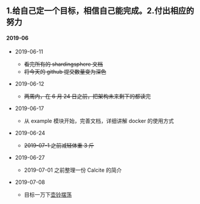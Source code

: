 ## 1.给自己定一个目标，相信自己能完成。2.付出相应的努力

#### 2019-06
 - 2019-06-11
 	- ~~看完所有的 shardingsphere 文档~~
 	- ~~将今天的 github 提交数量变为深色~~

 - 2019-06-12
 	- ~~两周内，在 6 月 24 日之前，把架构未来剩下的都读完~~

 - 2019-06-17
 	- 从 example 模块开始，完善文档，详细讲解 docker 的使用方式
 
 - 2019-06-24
 	- ~~2019-07-1 之前减轻体重 3 斤~~

 - 2019-06-27
 	- 2019-07-01 之前整理一份 Calcite 的简介 
 
 - 2019-07-08
 	- 目标一万下[壶铃摆荡](https://raw.githubusercontent.com/taojintianxia/target/master/%E5%87%8F%E8%82%A5/%E5%81%A5%E8%BA%AB/%E5%A3%B6%E9%93%83.md) 